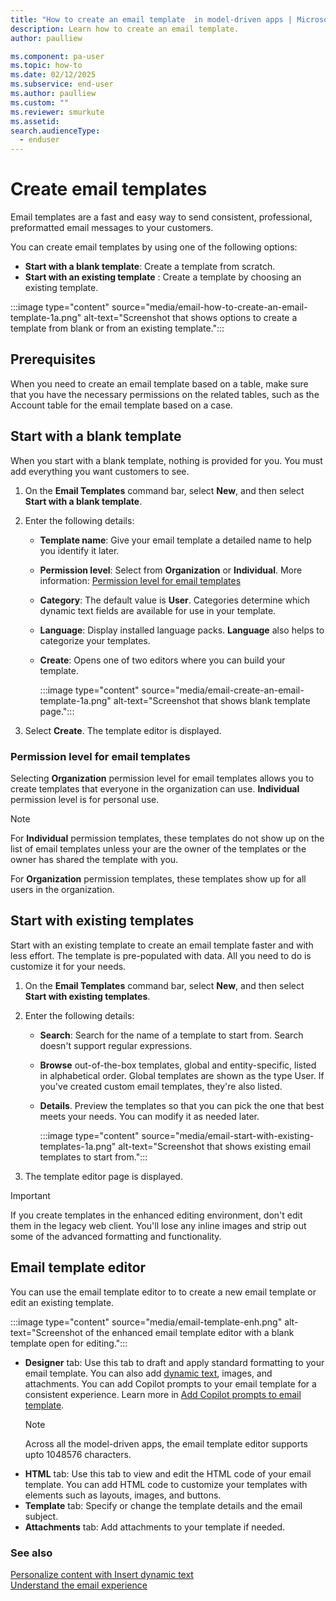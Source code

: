 ```yaml
---
title: "How to create an email template  in model-driven apps | MicrosoftDocs"
description: Learn how to create an email template.
author: paulliew

ms.component: pa-user
ms.topic: how-to
ms.date: 02/12/2025
ms.subservice: end-user
ms.author: paulliew
ms.custom: ""
ms.reviewer: smurkute
ms.assetid: 
search.audienceType: 
  - enduser
---
```


# Create email templates

Email templates are a fast and easy way to send consistent, professional, preformatted email messages to your customers. 

You can create email templates by using one of the following options:  
- **Start with a blank template**: Create a template from scratch. 
- **Start with an existing template** : Create a template by choosing an existing template. 

:::image type="content" source="media/email-how-to-create-an-email-template-1a.png" alt-text="Screenshot that shows options to create a template from blank or from an existing template.":::

## Prerequisites

When you need to create an email template based on a table, make sure that you have the necessary permissions on the related tables, such as the Account table for the email template based on a case.
 
## Start with a blank template

When you start with a blank template, nothing is provided for you. You must add everything you want customers to see. 

1. On the **Email Templates** command bar, select **New**, and then select **Start with a blank template**.

3. Enter the following details:
   - **Template name**: Give your email template a detailed name to help you identify it later.
   - **Permission level**: Select from **Organization** or **Individual**. More information: [Permission level for email templates](#permission-level-for-email-templates)
   - **Category**: The default value is **User**. Categories determine which dynamic text fields are available for use in your template.
   - **Language**: Display installed language packs. **Language** also helps to categorize your templates.
   - **Create**: Opens one of two editors where you can build your template.
 
       :::image type="content" source="media/email-create-an-email-template-1a.png" alt-text="Screenshot that shows blank template page."::: 
 
3. Select **Create**. The template editor is displayed.


### Permission level for email templates

Selecting **Organization** permission level for email templates allows you to create templates that everyone in the organization can use. **Individual** permission level is for personal use.

> [!NOTE]
> For **Individual** permission templates, these templates do not show up on the list of email templates unless your are the owner of the templates or the owner has shared the template with you.
> 
> For **Organization** permission templates, these templates show up for all users in the organization.

## Start with existing templates

Start with an existing template to create an email template faster and with less effort. The template is pre-populated with data. All you need to do is customize it for your needs.

1. On the **Email Templates** command bar, select **New**, and then select **Start with existing templates**.
2. Enter the following details:
   - **Search**: Search for the name of a template to start from. Search doesn't support regular expressions.
   - **Browse** out-of-the-box templates, global and entity-specific, listed in alphabetical order. Global templates are shown as the type User. If you've created custom email templates, they're also listed.
   - **Details**. Preview the templates so that you can pick the one that best meets your needs. You can modify it as needed later.
  
       :::image type="content" source="media/email-start-with-existing-templates-1a.png" alt-text="Screenshot that shows existing email templates to start from.":::
  
3. The template editor page is displayed.


> [!Important]
> If you create templates in the enhanced editing environment, don't edit them in the legacy web client. You'll lose any inline images and strip out some of the advanced formatting and functionality.


## Email template editor

You can use the email template editor to to create a new email template or edit an existing template.

:::image type="content" source="media/email-template-enh.png" alt-text="Screenshot of the enhanced email template editor with a blank template open for editing.":::

- **Designer** tab: Use this tab to draft and apply standard formatting to your email template. You can also add [dynamic text](email-dynamic-text.md), images, and attachments. You can add Copilot prompts to your email template for a consistent experience. Learn more in [Add Copilot prompts to email template](/dynamics365/customer-service/administer/add-prompt-email-template).
  > [!NOTE]
  > Across all the model-driven apps, the email template editor supports upto 1048576 characters.
- **HTML** tab: Use this tab to view and edit the HTML code of your email template. You can add HTML code to customize your templates with elements such as layouts, images, and buttons.
- **Template** tab: Specify or change the template details and the email subject.
- **Attachments** tab: Add attachments to your template if needed.


### See also

[Personalize content with Insert dynamic text](email-dynamic-text.md)<br>
[Understand the email experience](view-create-email.md)   

